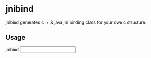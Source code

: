 # jnibind
jnibind generates c++ & java jni binding class for your own c structure.

## Usage

jnibind <input header file> <bind name>

